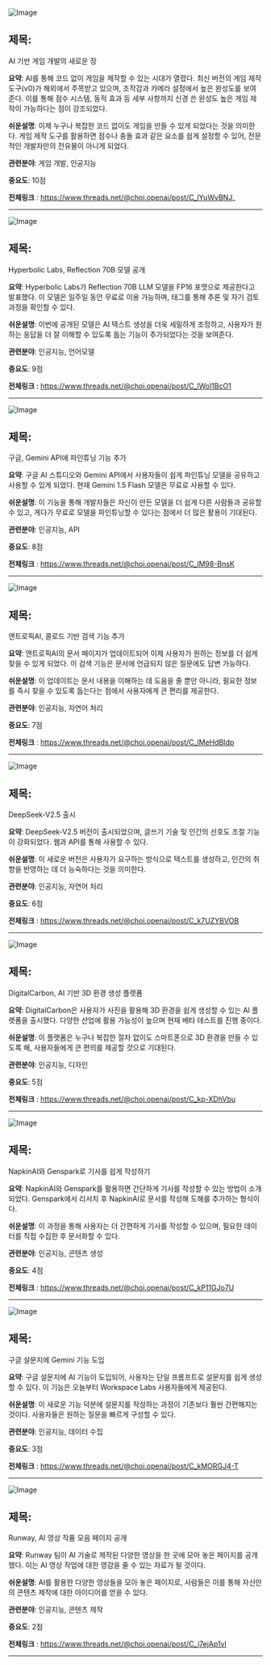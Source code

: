 ![Image](https://scontent-iad3-1.cdninstagram.com/v/t51.71878-15/458470816_1900839277095071_8069355554506797432_n.jpg?_nc_cat=107&ccb=1-7&_nc_sid=18de74&_nc_ohc=aF-Bjq1PQaEQ7kNvgFjDVuX&_nc_ht=scontent-iad3-1.cdninstagram.com&edm=ACx9VUEEAAAA&_nc_gid=AegK5wCNFLoMlqZyOX9c5OI&oh=00_AYCncc_ON5zra0k_nMWp7HOweMbTzLKI8z5pUp108wEVSA&oe=66E17EF9)

## 제목:
AI 기반 게임 개발의 새로운 장

**요약**:
AI를 통해 코드 없이 게임을 제작할 수 있는 시대가 열렸다. 최신 버전의 게임 제작 도구(v0)가 해외에서 주목받고 있으며, 조작감과 카메라 설정에서 높은 완성도를 보여준다. 이를 통해 점수 시스템, 동적 효과 등 세부 사항까지 신경 쓴 완성도 높은 게임 제작이 가능하다는 점이 강조되었다.

**쉬운설명**:
이제 누구나 복잡한 코드 없이도 게임을 만들 수 있게 되었다는 것을 의미한다. 게임 제작 도구를 활용하면 점수나 충돌 효과 같은 요소를 쉽게 설정할 수 있어, 전문적인 개발자만의 전유물이 아니게 되었다.

**관련분야**: 게임 개발, 인공지능

**중요도**: 10점

**전체링크** : https://www.threads.net/@choi.openai/post/C_lYuWvBNJ_

---

![Image](https://scontent-iad3-2.cdninstagram.com/v/t51.29350-15/458771092_1690718331769943_8859998416083430853_n.jpg?_nc_cat=111&ccb=1-7&_nc_sid=18de74&_nc_ohc=VEg2AGY9r_EQ7kNvgHoWvbC&_nc_ht=scontent-iad3-2.cdninstagram.com&edm=ACx9VUEEAAAA&_nc_gid=AegK5wCNFLoMlqZyOX9c5OI&oh=00_AYDnH08a9D7CnKXuBBaGxUWoQBwdVA-rIP8FQimImRiD2g&oe=66E1707C)

## 제목:
Hyperbolic Labs, Reflection 70B 모델 공개

**요약**:
Hyperbolic Labs가 Reflection 70B LLM 모델을 FP16 포맷으로 제공한다고 발표했다. 이 모델은 일주일 동안 무료로 이용 가능하며, 태그를 통해 추론 및 자기 검토 과정을 확인할 수 있다.

**쉬운설명**:
이번에 공개된 모델은 AI 텍스트 생성을 더욱 세밀하게 조정하고, 사용자가 원하는 응답을 더 잘 이해할 수 있도록 돕는 기능이 추가되었다는 것을 보여준다.

**관련분야**: 인공지능, 언어모델

**중요도**: 9점

**전체링크** : https://www.threads.net/@choi.openai/post/C_lWol1BcO1

---

![Image](https://scontent-iad3-2.cdninstagram.com/v/t51.29350-15/458741973_352430687835725_8801941314993911467_n.jpg?_nc_cat=111&ccb=1-7&_nc_sid=18de74&_nc_ohc=kMN5NfJ6vBkQ7kNvgHV-l7P&_nc_ht=scontent-iad3-2.cdninstagram.com&edm=ACx9VUEEAAAA&_nc_gid=AegK5wCNFLoMlqZyOX9c5OI&oh=00_AYDdTCozOpBj8KDDJklEN2ep3Bzh1dRVU7NESyc6TnbxiQ&oe=66E179CB)

## 제목:
구글, Gemini API에 파인튜닝 기능 추가

**요약**:
구글 AI 스튜디오와 Gemini API에서 사용자들이 쉽게 파인튜닝 모델을 공유하고 사용할 수 있게 되었다. 현재 Gemini 1.5 Flash 모델은 무료로 사용할 수 있다.

**쉬운설명**:
이 기능을 통해 개발자들은 자신이 만든 모델을 더 쉽게 다른 사람들과 공유할 수 있고, 게다가 무료로 모델을 파인튜닝할 수 있다는 점에서 더 많은 활용이 기대된다.

**관련분야**: 인공지능, API

**중요도**: 8점

**전체링크** : https://www.threads.net/@choi.openai/post/C_lM98-BnsK

---

![Image](https://scontent-iad3-1.cdninstagram.com/v/t51.71878-15/458704100_1170300500868886_1769085350723269845_n.jpg?_nc_cat=107&ccb=1-7&_nc_sid=18de74&_nc_ohc=pPkyDIQZR5QQ7kNvgEFCxAf&_nc_ht=scontent-iad3-1.cdninstagram.com&edm=ACx9VUEEAAAA&_nc_gid=AegK5wCNFLoMlqZyOX9c5OI&oh=00_AYCOCdm0E757kFW8ABqmktoCzDG0atnAFi7GN-iLxbpaLQ&oe=66E15424)

## 제목:
앤트로픽AI, 콜로드 기반 검색 기능 추가

**요약**:
앤트로픽AI의 문서 페이지가 업데이트되어 이제 사용자가 원하는 정보를 더 쉽게 찾을 수 있게 되었다. 이 검색 기능은 문서에 언급되지 않은 질문에도 답변 가능하다.

**쉬운설명**:
이 업데이트는 문서 내용을 이해하는 데 도움을 줄 뿐만 아니라, 필요한 정보를 즉시 찾을 수 있도록 돕는다는 점에서 사용자에게 큰 편리를 제공한다.

**관련분야**: 인공지능, 자연어 처리

**중요도**: 7점

**전체링크** : https://www.threads.net/@choi.openai/post/C_lMeHdBIdp

---

![Image](https://scontent-iad3-2.cdninstagram.com/v/t51.29350-15/458250541_424348960660804_2917175782836621303_n.jpg?_nc_cat=102&ccb=1-7&_nc_sid=18de74&_nc_ohc=zL0QPJJY1N8Q7kNvgFH85xO&_nc_ht=scontent-iad3-1.cdninstagram.com&edm=ACx9VUEEAAAA&_nc_gid=AegK5wCNFLoMlqZyOX9c5OI&oh=00_AYDgjuaoToQmQYVt762qImiaVW-2teDzfdhQ0C74_9_CCQ&oe=66E177A9)

## 제목:
DeepSeek-V2.5 출시

**요약**:
DeepSeek-V2.5 버전이 출시되었으며, 글쓰기 기술 및 인간의 선호도 조절 기능이 강화되었다. 웹과 API를 통해 사용할 수 있다.

**쉬운설명**:
이 새로운 버전은 사용자가 요구하는 방식으로 텍스트를 생성하고, 인간의 취향을 반영하는 데 더 능숙하다는 것을 의미한다.

**관련분야**: 인공지능, 자연어 처리

**중요도**: 6점

**전체링크** : https://www.threads.net/@choi.openai/post/C_k7UZYBVOB

---

![Image](https://scontent-iad3-2.cdninstagram.com/v/t51.71878-15/458174150_1319375765704987_6116178754974252052_n.jpg?_nc_cat=103&ccb=1-7&_nc_sid=18de74&_nc_ohc=uPOkheDoL6MQ7kNvgHkUnEy&_nc_ht=scontent-iad3-2.cdninstagram.com&edm=ACx9VUEEAAAA&_nc_gid=AegK5wCNFLoMlqZyOX9c5OI&oh=00_AYAYzLAcOPcraZrbBax-HTeHugK1u8epe7wCPDE8N2d9Rw&oe=66E16C3D)

## 제목:
DigitalCarbon, AI 기반 3D 환경 생성 플랫폼

**요약**:
DigitalCarbon은 사용자가 사진을 활용해 3D 환경을 쉽게 생성할 수 있는 AI 플랫폼을 출시했다. 다양한 산업에 활용 가능성이 높으며 현재 베타 테스트를 진행 중이다.

**쉬운설명**:
이 플랫폼은 누구나 복잡한 절차 없이도 스마트폰으로 3D 환경을 만들 수 있도록 해, 사용자들에게 큰 편의를 제공할 것으로 기대된다.

**관련분야**: 인공지능, 디자인

**중요도**: 5점

**전체링크** : https://www.threads.net/@choi.openai/post/C_kp-XDhVbu

---

![Image](https://scontent-iad3-2.cdninstagram.com/v/t51.71878-15/457753974_1049348840122471_6884947666562746655_n.jpg?_nc_cat=105&ccb=1-7&_nc_sid=18de74&_nc_ohc=0l88mc1EEUsQ7kNvgEv1R6n&_nc_ht=scontent-iad3-2.cdninstagram.com&edm=ACx9VUEEAAAA&_nc_gid=AegK5wCNFLoMlqZyOX9c5OI&oh=00_AYDSmKwp_OJKL4x6dkir1M1KA4eDWQtaje9ExGF_6gLtYA&oe=66E17FA6)

## 제목:
NapkinAI와 Genspark로 기사를 쉽게 작성하기

**요약**:
NapkinAI와 Genspark를 활용하면 간단하게 기사를 작성할 수 있는 방법이 소개되었다. Genspark에서 리서치 후 NapkinAI로 문서를 작성해 도해를 추가하는 형식이다.

**쉬운설명**:
이 과정을 통해 사용자는 더 간편하게 기사를 작성할 수 있으며, 필요한 데이터를 직접 수집한 후 문서화할 수 있다.

**관련분야**: 인공지능, 콘텐츠 생성

**중요도**: 4점

**전체링크** : https://www.threads.net/@choi.openai/post/C_kP11GJo7U

---

![Image](https://scontent-iad3-2.cdninstagram.com/v/t51.71878-15/458586827_557185053391289_7860089033027674165_n.jpg?_nc_cat=102&ccb=1-7&_nc_sid=18de74&_nc_ohc=mhL7msL5wLMQ7kNvgHeTnEN&_nc_ht=scontent-iad3-1.cdninstagram.com&edm=ACx9VUEEAAAA&_nc_gid=AegK5wCNFLoMlqZyOX9c5OI&oh=00_AYBzMMeKLlz4hmz14OAYfHbI8hYX_mmqptSlGzoe3Q4JPQ&oe=66E15C7A)

## 제목:
구글 설문지에 Gemini 기능 도입

**요약**:
구글 설문지에 AI 기능이 도입되어, 사용자는 단일 프롬프트로 설문지를 쉽게 생성할 수 있다. 이 기능은 오늘부터 Workspace Labs 사용자들에게 제공된다.

**쉬운설명**:
이 새로운 기능 덕분에 설문지를 작성하는 과정이 기존보다 훨씬 간편해지는 것이다. 사용자들은 원하는 질문을 빠르게 구성할 수 있다.

**관련분야**: 인공지능, 데이터 수집

**중요도**: 3점

**전체링크** : https://www.threads.net/@choi.openai/post/C_kMORGJ4-T

---

![Image](https://scontent-iad3-2.cdninstagram.com/v/t51.71878-15/458181323_1634475520462326_3869007871584970486_n.jpg?_nc_cat=109&ccb=1-7&_nc_sid=18de74&_nc_ohc=JlftxtqzMXgQ7kNvgElAVIQ&_nc_ht=scontent-iad3-2.cdninstagram.com&edm=ACx9VUEEAAAA&_nc_gid=AegK5wCNFLoMlqZyOX9c5OI&oh=00_AYBoFCMH7eXe3uWebj7m7lAqVZBoj3h15vmT4yKJYBthpQ&oe=66E16CAD)

## 제목:
Runway, AI 영상 작품 모음 페이지 공개

**요약**:
Runway 팀이 AI 기술로 제작된 다양한 영상을 한 곳에 모아 놓은 페이지를 공개했다. 이는 AI 영상 작업에 대한 영감을 줄 수 있는 자료가 될 것이다.

**쉬운설명**:
AI를 활용한 다양한 영상들을 모아 놓은 페이지로, 사람들은 이를 통해 자신만의 콘텐츠 제작에 대한 아이디어를 얻을 수 있다.

**관련분야**: 인공지능, 콘텐츠 제작

**중요도**: 2점

**전체링크** : https://www.threads.net/@choi.openai/post/C_j7ejAp1vl

---